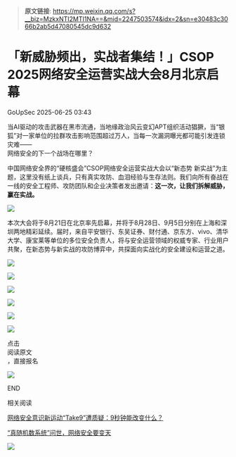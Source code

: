 > **原文链接**: https://mp.weixin.qq.com/s?__biz=MzkxNTI2MTI1NA==&mid=2247503574&idx=2&sn=e30483c3066b2ab5d47080545dc9d632

#  「新威胁频出，实战者集结！」CSOP 2025网络安全运营实战大会8月北京启幕  
 GoUpSec   2025-06-25 03:43  
  
当AI驱动的攻击武器在黑市流通，当地缘政治风云变幻APT组织活动猖獗，当“银狐”对一家单位的拉群攻击影响范围超过万人，当每一次漏洞曝光都可能引发连锁灾难——  
网络安全的下一个战场在哪里？  
  
  
中国网络安全界的“硬核盛会”CSOP网络安全运营实战大会以“新态势 新实战”为主题，这里没有纸上谈兵，只有真实攻防、血泪经验与生存法则。我们向所有奋战在一线的安全工程师、攻防团队和企业决策者发出邀请：**这一次，让我们拆解威胁，赢在实战。**  
  
  
![](https://mmbiz.qpic.cn/sz_mmbiz_png/INYsicz2qhvahYjhO8GLdUoyO8OMicMUiaWor92tCibiafWstDO4XhNAJf8d9cFmN2afbogdQOoZJaNzRb7Z8XJUaiaw/640?wx_fmt=png&from=appmsg "")  
  
  
本次大会将于8月21日在北京率先启幕，并将于8月28日、9月5日分别在上海和深圳两地精彩延续。届时，来自平安银行、东吴证券、财付通、京东方、vivo、清华大学、康宝莱等单位的多位安全负责人，将与安全运营领域的权威专家、行业用户共聚，在新态势与新实战的攻防博弈中，共探面向实战化的安全建设和运营之道。  
  
  
![](https://mmbiz.qpic.cn/sz_mmbiz_png/INYsicz2qhvahYjhO8GLdUoyO8OMicMUiaW8CccWgTTicaY1bx3aLUyTZ6dyIAFOlHmLHmZ2lt40wVyWtfgGskbvhw/640?wx_fmt=png&from=appmsg "")  
  
  
  
![](https://mmbiz.qpic.cn/sz_mmbiz_png/INYsicz2qhvahYjhO8GLdUoyO8OMicMUiaWDibuy06mSMiaA4gH9iapQN6C4EAzTXrRl5VFbEjyfHI5gOxU3Iibc35TJw/640?wx_fmt=png&from=appmsg "")  
  
  
![](https://mmbiz.qpic.cn/sz_mmbiz_png/INYsicz2qhvahYjhO8GLdUoyO8OMicMUiaWM85RgPiaKBgkrRMLvHPIuXWj7Eaibf04ORLlxsnGibxsLcUY6R1qTXbPQ/640?wx_fmt=png&from=appmsg "")  
  
  
![](https://mmbiz.qpic.cn/sz_mmbiz_jpg/INYsicz2qhvahYjhO8GLdUoyO8OMicMUiaWXSrdpnIKWvVjNFsb2ofm3V05ibK2GT5ZnRMB0QmohZSbfESfx8c8xuQ/640?wx_fmt=jpeg&from=appmsg "")  
  
  
![](https://mmbiz.qpic.cn/sz_mmbiz_jpg/INYsicz2qhvahYjhO8GLdUoyO8OMicMUiaWXSrdpnIKWvVjNFsb2ofm3V05ibK2GT5ZnRMB0QmohZSbfESfx8c8xuQ/640?wx_fmt=jpeg&from=appmsg "")  
  
![](https://mmbiz.qpic.cn/sz_mmbiz_gif/INYsicz2qhvahYjhO8GLdUoyO8OMicMUiaWDg1h7h8bIZr7oYMiaJZkkDLY8HGtflBNicu0ia7DXjREIZBicIVib0cibicVg/640?wx_fmt=gif&from=appmsg "")  
  
点击  
阅读原文  
，直接报名  
  
  
![](https://mmbiz.qpic.cn/sz_mmbiz_jpg/INYsicz2qhvbJ3aCGM50PbZtic5aDicS3EvfpQ7dCyEhTy0G7s5xdSnzXiayb6GltxiaKbW9p1L15SUrGgIvwAR6GmQ/640?wx_fmt=jpeg&from=appmsg "")  
  
  
END  
  
  
  
相关阅读  
  
  
  
[网络安全意识新运动“Take9”遭质疑：9秒钟能改变什么？](https://mp.weixin.qq.com/s?__biz=MzkxNTI2MTI1NA==&mid=2247503404&idx=1&sn=966736133a2bfe6856398c9bef282c11&scene=21#wechat_redirect)  
  
  
[“真随机数系统”问世，网络安全要变天](https://mp.weixin.qq.com/s?__biz=MzkxNTI2MTI1NA==&mid=2247503496&idx=2&sn=72ad884abeff3f0dc0396796f3ee19a6&scene=21#wechat_redirect)  
  
  
![](https://mmbiz.qpic.cn/mmbiz_jpg/INYsicz2qhvbgcN4QY36lK2wjCavZiadQThpmM11FR4xkwyVG7K24lkpoLRcFHuZ7gAHgZEsr6Mia7BmKuwDJqX4g/640?wx_fmt=jpeg "")  
  
  
